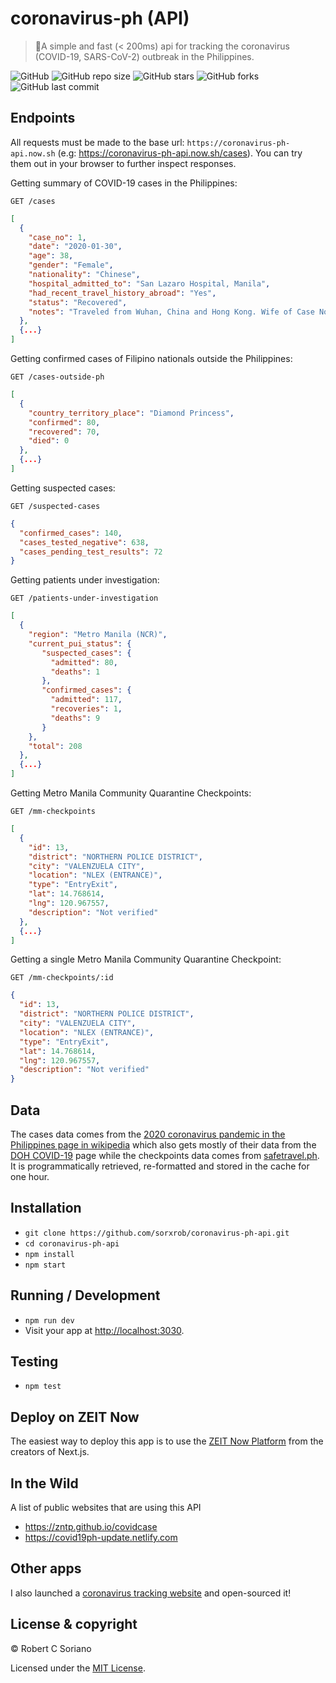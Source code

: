 # coronavirus-ph (API)

> 🦠A simple and fast (< 200ms) api for tracking the coronavirus (COVID-19, SARS-CoV-2) outbreak in the Philippines.

![GitHub](https://img.shields.io/github/license/sorxrob/coronavirus-ph-api)
![GitHub repo size](https://img.shields.io/github/repo-size/sorxrob/coronavirus-ph-api?label=size)
![GitHub stars](https://img.shields.io/github/stars/sorxrob/coronavirus-ph-api)
![GitHub forks](https://img.shields.io/github/forks/sorxrob/coronavirus-ph-api)
![GitHub last commit](https://img.shields.io/github/last-commit/sorxrob/coronavirus-ph-api)

## Endpoints

All requests must be made to the base url: ``https://coronavirus-ph-api.now.sh`` (e.g: https://coronavirus-ph-api.now.sh/cases). You can try them out in your browser to further inspect responses.

Getting summary of COVID-19 cases in the Philippines:
```http
GET /cases
```
```json
[
  {
    "case_no": 1,
    "date": "2020-01-30",
    "age": 38,
    "gender": "Female",
    "nationality": "Chinese",
    "hospital_admitted_to": "San Lazaro Hospital, Manila",
    "had_recent_travel_history_abroad": "Yes",
    "status": "Recovered",
    "notes": "Traveled from Wuhan, China and Hong Kong. Wife of Case No. 2; discharged on February 10."
  },
  {...}
]

```

Getting confirmed cases of Filipino
nationals outside the Philippines:
```http
GET /cases-outside-ph
```
```json
[
  {
    "country_territory_place": "Diamond Princess",
    "confirmed": 80,
    "recovered": 70,
    "died": 0
  },
  {...}
]
```

Getting suspected cases:
```http
GET /suspected-cases
```
```json
{
  "confirmed_cases": 140,
  "cases_tested_negative": 638,
  "cases_pending_test_results": 72
}
```

Getting patients under investigation:
```http
GET /patients-under-investigation
```
```json
[
  {
    "region": "Metro Manila (NCR)",
    "current_pui_status": {
       "suspected_cases": {
         "admitted": 80,
         "deaths": 1
       },
       "confirmed_cases": {
         "admitted": 117,
         "recoveries": 1,
         "deaths": 9
       }
    },
    "total": 208
  },
  {...}
]
```

Getting Metro Manila Community Quarantine Checkpoints:
```http
GET /mm-checkpoints
```
```json
[
  {
    "id": 13,
    "district": "NORTHERN POLICE DISTRICT",
    "city": "VALENZUELA CITY",
    "location": "NLEX (ENTRANCE)",
    "type": "EntryExit",
    "lat": 14.768614,
    "lng": 120.967557,
    "description": "Not verified"
  },
  {...}
]
```

Getting a single Metro Manila Community Quarantine Checkpoint:
```http
GET /mm-checkpoints/:id
```
```json
{
  "id": 13,
  "district": "NORTHERN POLICE DISTRICT",
  "city": "VALENZUELA CITY",
  "location": "NLEX (ENTRANCE)",
  "type": "EntryExit",
  "lat": 14.768614,
  "lng": 120.967557,
  "description": "Not verified"
}
```

## Data

The cases data comes from the [2020 coronavirus pandemic in the Philippines page in wikipedia](https://en.wikipedia.org/wiki/2020_coronavirus_pandemic_in_the_Philippines) which also gets mostly of their data from the [DOH COVID-19](https://www.doh.gov.ph/2019-nCoV) page while the checkpoints data comes from [safetravel.ph](https://safetravel.ph/). It is
programmatically retrieved, re-formatted and stored in the cache for one hour.

## Installation

* `git clone https://github.com/sorxrob/coronavirus-ph-api.git`
* `cd coronavirus-ph-api`
* `npm install`
* `npm start`

## Running / Development

* `npm run dev`
* Visit your app at [http://localhost:3030](http://localhost:3030).

## Testing

* `npm test`

## Deploy on ZEIT Now

The easiest way to deploy this app is to use the [ZEIT Now Platform](https://zeit.co/) from the creators of Next.js.

## In the Wild
A list of public websites that are using this API
* https://zntp.github.io/covidcase
* https://covid19ph-update.netlify.com

## Other apps

I also launched a [coronavirus tracking website](https://the2019ncov.com) and open-sourced it!

## License & copyright

© Robert C Soriano

Licensed under the [MIT License](LICENSE).
